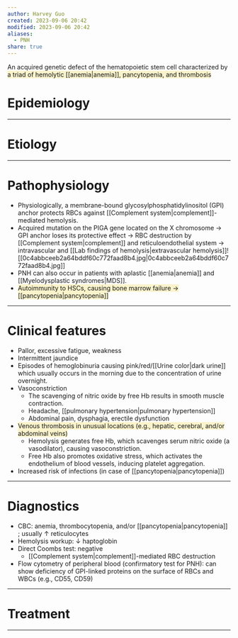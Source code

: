 ```yaml
---
author: Harvey Guo
created: 2023-09-06 20:42
modified: 2023-09-06 20:42
aliases:
  - PNH
share: true
---
```

An acquired genetic defect of the hematopoietic stem cell characterized by <span style="background:rgba(240, 200, 0, 0.2)">a triad of hemolytic [[anemia|anemia]], pancytopenia, and thrombosis</span>
# Epidemiology


---
# Etiology


---
# Pathophysiology
- Physiologically, a membrane-bound glycosylphosphatidylinositol (GPI) anchor protects RBCs against [[Complement system|complement]]-mediated hemolysis.
- Acquired mutation on the PIGA gene located on the X chromosome → GPI anchor loses its protective effect → RBC destruction by [[Complement system|complement]] and reticuloendothelial system → intravascular and [[Lab findings of hemolysis|extravascular hemolysis]]![[0c4abbceeb2a64bddf60c772faad8b4.jpg|0c4abbceeb2a64bddf60c772faad8b4.jpg]]
- PNH can also occur in patients with aplastic [[anemia|anemia]] and [[Myelodysplastic syndromes|MDS]].
- <span style="background:rgba(240, 200, 0, 0.2)">Autoimmunity to HSCs, causing bone marrow failure → [[pancytopenia|pancytopenia]]</span>

---
# Clinical features
- Pallor, excessive fatigue, weakness
- Intermittent jaundice
- Episodes of hemoglobinuria causing pink/red/[[Urine color|dark urine]] which usually occurs in the morning due to the concentration of urine overnight.
- Vasoconstriction
	- The scavenging of nitric oxide by free Hb results in smooth muscle contraction.
	- Headache, [[pulmonary hypertension|pulmonary hypertension]]
	- Abdominal pain, dysphagia, erectile dysfunction
- <span style="background:rgba(240, 200, 0, 0.2)">Venous thrombosis in unusual locations (e.g., hepatic, cerebral, and/or abdominal veins)</span>
	- Hemolysis generates free Hb, which scavenges serum nitric oxide (a vasodilator), causing vasoconstriction.
	- Free Hb also promotes oxidative stress, which activates the endothelium of blood vessels, inducing platelet aggregation.
- Increased risk of infections (in case of [[pancytopenia|pancytopenia]])

---
# Diagnostics
- CBC: anemia, thrombocytopenia, and/or [[pancytopenia|pancytopenia]] ; usually ↑ reticulocytes
- Hemolysis workup: ↓ haptoglobin
- Direct Coombs test: negative  
	- [[Complement system|complement]]-mediated RBC destruction
- Flow cytometry of peripheral blood (confirmatory test for PNH): can show deficiency of GPI-linked proteins on the surface of RBCs and WBCs (e.g., CD55, CD59) 

---
# Treatment


---
